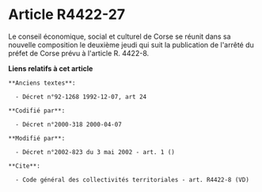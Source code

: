 # Article R4422-27

Le conseil économique, social et culturel de Corse se réunit dans sa nouvelle composition le deuxième jeudi qui suit la
publication de l'arrêté du préfet de Corse prévu à l'article R. 4422-8.

**Liens relatifs à cet article**

	**Anciens textes**:

	  - Décret n°92-1268 1992-12-07, art 24

	**Codifié par**:

	  - Décret n°2000-318 2000-04-07

	**Modifié par**:

	  - Décret n°2002-823 du 3 mai 2002 - art. 1 ()

	**Cite**:

	  - Code général des collectivités territoriales - art. R4422-8 (VD)
